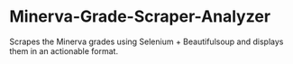 # Minerva-Grade-Scraper-Analyzer
Scrapes the Minerva grades using Selenium + Beautifulsoup and displays them in an actionable format.

